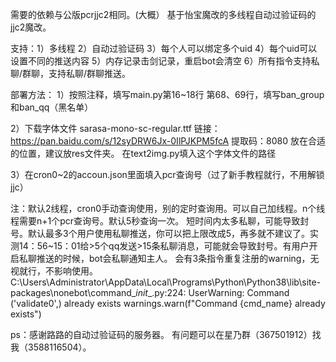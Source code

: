 需要的依赖与公版pcrjjc2相同。(大概）
基于怡宝魔改的多线程自动过验证码的jjc2魔改。

支持：1）多线程 2）自动过验证码 3）每个人可以绑定多个uid
4）每个uid可以设置不同的推送内容 5）内存记录击剑记录，重启bot会清空
6）所有指令支持私聊/群聊，支持私聊/群聊推送。

部署方法：
1）按照注释，填写main.py第16~18行
第68、69行，填写ban_group和ban_qq（黑名单）

2）下载字体文件 sarasa-mono-sc-regular.ttf
链接：https://pan.baidu.com/s/12syDRW6Jx-0IlPJKPM5fcA 
提取码：8080
放在合适的位置，建议放res文件夹。
在text2img.py填入这个字体文件的路径

3）在cron0~2的accoun.json里面填入pcr查询号（过了新手教程就行，不用解锁jjc）

注：默认2线程，cron0手动查询使用，别的定时查询用。可以自己加线程。n个线程需要n+1个pcr查询号。默认5秒查询一次。
短时间内太多私聊，可能导致封号。默认最多3个用户使用私聊推送，你可以把上限改成5，再多就不建议了。实测14：56~15：01给>5个qq发送>15条私聊消息，可能就会导致封号。有用户开启私聊推送的时候，bot会私聊通知主人。
会有3条指令重复注册的warning，无视就行，不影响使用。
C:\Users\Administrator\AppData\Local\Programs\Python\Python38\lib\site-packages\nonebot\command\__init__.py:224: UserWarning: Command ('validate0',) already exists
  warnings.warn(f"Command {cmd_name} already exists")

ps：感谢路路的自动过验证码的服务器。
有问题可以在星乃群（367501912）找我（3588116504）。